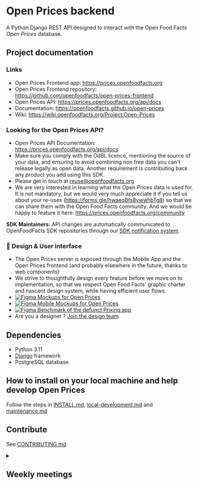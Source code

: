 # Open Prices backend

A Python Django REST API designed to interact with the Open Food Facts _Open Prices_ database.

## Project documentation

### Links

- Open Prices Frontend app: https://prices.openfoodfacts.org
- Open Prices Frontend repository: https://github.com/openfoodfacts/open-prices-frontend
- Open Prices API: https://prices.openfoodfacts.org/api/docs
- Documentation: https://openfoodfacts.github.io/open-prices
- Wiki: https://wiki.openfoodfacts.org/Project:Open-Prices

### Looking for the Open Prices API?

- Open Prices API Documentation: https://prices.openfoodfacts.org/api/docs
- Make sure you comply with the OdBL licence, mentioning the source of your data, and ensuring to avoid combining non free data you can't release legally as open data. Another requirement is contributing back any product you add using this SDK.
- Please get in touch at reuse@openfoodfacts.org
- We are very interested in learning what the Open Prices data is used for. It is not mandatory, but we would very much appreciate it if you tell us about your re-uses (https://forms.gle/hwaeqBfs8ywwhbTg8) so that we can share them with the Open Food Facts community. And we would be happy to feature it here: https://prices.openfoodfacts.org/community

**SDK Maintainers**: API changes are automatically communicated to OpenFoodFacts SDK repositories through our [SDK notification system](docs/maintenance.md#sdk-update-notifications).

### 🎨 Design & User interface

- The Open Prices server is exposed through the Mobile App and the Open Prices frontend (and probably elsewhere in the future, thanks to web components)
- We strive to thoughtfully design every feature before we move on to implementation, so that we respect Open Food Facts' graphic charter and nascent design system, while having efficient user flows.
- [![Figma](https://img.shields.io/badge/figma-%23F24E1E.svg?logo=figma&logoColor=white) Mockups for Open Prices](https://www.figma.com/design/cIB7CInl2BfueMzWnz09t6/Open-Prices?node-id=0-1&p=f&t=LC7UvPjngw57NGSs-0)
- [![Figma](https://img.shields.io/badge/figma-%23F24E1E.svg?logo=figma&logoColor=white) Mobile Mockups for Open Prices](https://www.figma.com/design/nFMjewFAOa8c4ahtob7CAB/Mobile-App-Design--Quentin-?node-id=5816-22697&p=f&t=AkgTM9QzMK7tQeGC-0)
- [![Figma](https://img.shields.io/badge/figma-%23F24E1E.svg?logo=figma&logoColor=white) Benchmark of the defunct Prixing app](https://www.figma.com/design/XQYkLGKlcotBPpwKMhDe1z/Prixing---Benchmark?m=auto&t=AkgTM9QzMK7tQeGC-6)
- Are you a designer ? [Join the design team](https://github.com/openfoodfacts/openfoodfacts-design)

## Dependencies

* Python 3.11
* [Django](https://www.djangoproject.com/) framework
* PostgreSQL database

## How to install on your local machine and help develop Open Prices

Follow the steps in [INSTALL.md](https://github.com/openfoodfacts/open-prices/blob/main/INSTALL.md), [local-development.md](https://github.com/openfoodfacts/open-prices/blob/main/docs/local-development.md) and [maintenance.md](https://github.com/openfoodfacts/open-prices/blob/main/docs/maintenance.md)

## Contribute

See [CONTRIBUTING.md](https://github.com/openfoodfacts/open-prices/blob/main/CONTRIBUTING.md)

<details>
<summary><h2>Weekly meetings</h2></summary>
* We e-meet Thrusdays at 14:00 Paris Time
* ![Google Meet](https://img.shields.io/badge/Google%20Meet-00897B?logo=google-meet&logoColor=white) Video call link: https://meet.google.com/oin-hiqp-tmd
* Join by phone: https://tel.meet/oin-hiqp-tmd?pin=5784334159966
* Add the Event to your Calendar by [adding the Open Food Facts community calendar to your calendar](https://wiki.openfoodfacts.org/Events)
* [Weekly Agenda](https://docs.google.com/document/u/0/d/1-OfMAi-cB7mi9_q172EbBCWHkfKDM0zVg4wzULW3pFY/edit): please add the Agenda items as early as you can.
* Make sure to check the Agenda items in advance of the meeting, so that we have the most informed discussions possible.
* The meeting will handle Agenda items first, and if time permits, collaborative bug triage.
* We strive to timebox the core of the meeting (decision making) to 30 minutes, with an optional free discussion/live debugging afterwards.
* We take comprehensive notes in the Weekly Agenda of agenda item discussions and of decisions taken.
</details>
